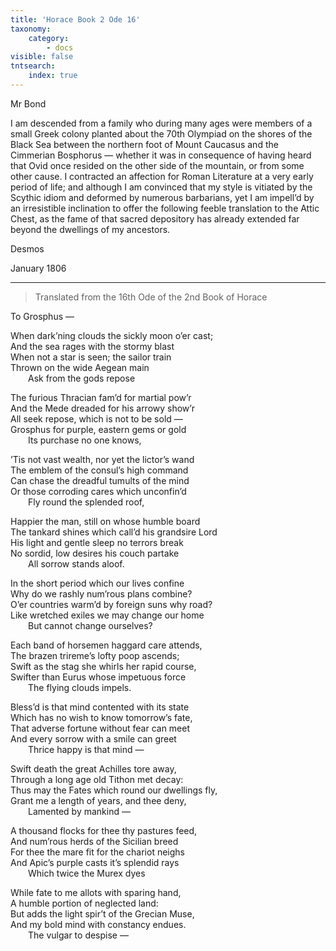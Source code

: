```yaml
---
title: 'Horace Book 2 Ode 16'
taxonomy:
    category:
        - docs
visible: false
tntsearch:
    index: true
---
```


<div class="author">Mr Bond</div>

I am descended from a family who during many ages were members of a small Greek colony planted about the 70th Olympiad on the shores of the Black Sea between the northern foot of Mount Caucasus and the Cimmerian Bosphorus — whether it was in consequence of having heard that Ovid once resided on the other side of the mountain, or from some other cause. I contracted an affection for Roman Literature at a very early period of life; and although I am convinced that my style is vitiated by the Scythic idiom and deformed by numerous barbarians, yet I am impell’d by an irresistible inclination to offer the following feeble translation to the Attic Chest, as the fame of that sacred depository has already extended far beyond the dwellings of my ancestors.

Desmos

January 1806

---

> Translated from the 16th Ode of the 2nd Book of Horace  
  
To Grosphus —  
  
When dark’ning clouds the sickly moon o’er cast;  
And the sea rages with the stormy blast  
When not a star is seen; the sailor train  
Thrown on the wide Aegean main  
&emsp;&emsp;Ask from the gods repose  

The furious Thracian fam’d for martial pow’r  
And the Mede dreaded for his arrowy show’r  
All seek repose, which is not to be sold —  
Grosphus for purple, eastern gems or gold  
&emsp;&emsp;Its purchase no one knows,  

’Tis not vast wealth, nor yet the lictor’s wand  
The emblem of the consul’s high command  
Can chase the dreadful tumults of the mind  
Or those corroding cares which unconfin’d  
&emsp;&emsp;Fly round the splended roof,  
 
Happier the man, still on whose humble board  
The tankard shines which call’d his grandsire Lord  
His light and gentle sleep no terrors break  
No sordid, low desires his couch partake  
&emsp;&emsp;All sorrow stands aloof.  

In the short period which our lives confine  
Why do we rashly num’rous plans combine?  
O’er countries warm’d by foreign suns why road?  
Like wretched exiles we may change our home  
&emsp;&emsp;But cannot change ourselves?  

Each band of horsemen haggard care attends,  
The brazen trireme’s lofty poop ascends;  
Swift as the stag she whirls her rapid course,  
Swifter than Eurus whose impetuous force  
&emsp;&emsp;The flying clouds impels.  
  
Bless’d is that mind contented with its state  
Which has no wish to know tomorrow’s fate,  
That adverse fortune without fear can meet  
And every sorrow with a smile can greet  
&emsp;&emsp;Thrice happy is that mind —  
 
Swift death the great Achilles tore away,  
Through a long age old Tithon met decay:  
Thus may the Fates which round our dwellings fly,  
Grant me a length of years, and thee deny,  
&emsp;&emsp;Lamented by mankind —  
  
A thousand flocks for thee thy pastures feed,  
And num’rous herds of the Sicilian breed  
For thee the mare fit for the chariot neighs  
And Apic’s purple casts it’s splendid rays  
&emsp;&emsp;Which twice the Murex dyes  
  
While fate to me allots with sparing hand,  
A humble portion of neglected land:  
But adds the light spir’t of the Grecian Muse,  
And my bold mind with constancy endues.  
&emsp;&emsp;The vulgar to despise —